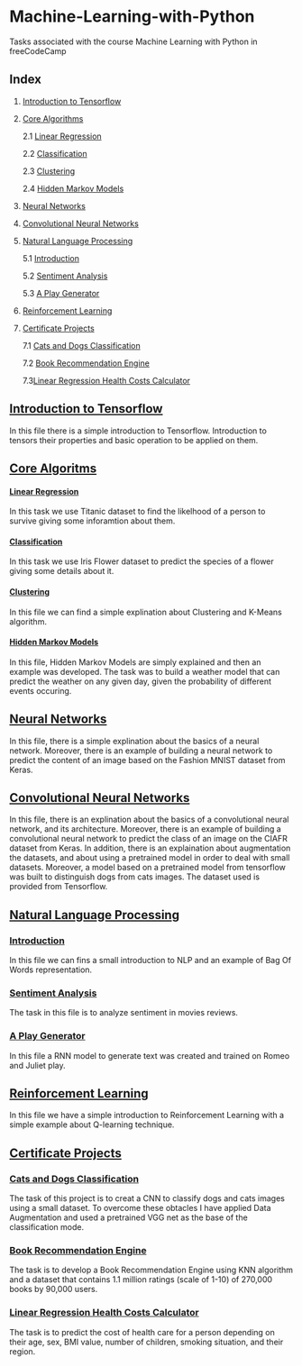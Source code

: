 # Machine-Learning-with-Python
Tasks associated with the course Machine Learning with Python in  freeCodeCamp

## Index
1. [Introduction to Tensorflow](#introduction-to-tensorflow)
2. [Core Algorithms](#core-algoritms)
  
    2.1 [Linear Regression](#linear-regression)
  
    2.2 [Classification](#classification)
  
    2.3 [Clustering](#clustering)
  
    2.4 [Hidden Markov Models](#hidden-markov-models)
  
3. [Neural Networks](#neural-networks)
4. [Convolutional Neural Networks](#convolutional-neural-networks)
5. [Natural Language Processing](#natural-language-processing)

    5.1 [Introduction](#introduction)
    
    5.2 [Sentiment Analysis](#sentiment_analysis)
    
    5.3 [A Play Generator](#a-play-generator)
6. [Reinforcement Learning](#reinforcement-learning)
7. [Certificate Projects](#certificate-projects)
    
    7.1 [Cats and Dogs Classification](#cats-and-dogs-classification)

    7.2 [Book Recommendation Engine](#book-recommendation-engine)

    7.3[Linear Regression Health Costs Calculator](linear-regression-health-costs-calculator)

## [Introduction to Tensorflow](https://github.com/Nemat-Allah-Aloush/Machine-Learning-with-Python/blob/main/Introduction_to_Tensorflow.ipynb)
In this file there is a simple introduction to Tensorflow. Introduction to tensors their properties and basic operation to be applied on them.

## [Core Algoritms](https://github.com/Nemat-Allah-Aloush/Machine-Learning-with-Python/tree/main/Core%20Algorithms)
#### [Linear Regression](https://github.com/Nemat-Allah-Aloush/Machine-Learning-with-Python/blob/main/Core%20Algorithms/Linear_Regression.ipynb)
In this task we use Titanic dataset to find the likelhood of a person to survive giving some inforamtion about them.

#### [Classification](https://github.com/Nemat-Allah-Aloush/Machine-Learning-with-Python/blob/main/Core%20Algorithms/Classification.ipynb)
In this task we use Iris Flower dataset to predict the species of a flower giving some details about it.

#### [Clustering](https://github.com/Nemat-Allah-Aloush/Machine-Learning-with-Python/blob/main/Core%20Algorithms/Clustering.ipynb)
In this file we can find a simple explination about Clustering and K-Means algorithm.

#### [Hidden Markov Models](https://github.com/Nemat-Allah-Aloush/Machine-Learning-with-Python/blob/main/Core%20Algorithms/Hidden_Markov_Models.ipynb)
In this file, Hidden Markov Models are simply explained and then an example was developed.
The task was to build a weather model that can predict the weather on any given day, given the probability of different events occuring.

## [Neural Networks](https://github.com/Nemat-Allah-Aloush/Machine-Learning-with-Python/blob/main/Neural_Network.ipynb)
In this file, there is a simple explination about the basics of a neural network. Moreover, there is an example of building a neural network to predict the content of an image based on the Fashion MNIST dataset from Keras.

## [Convolutional Neural Networks](https://github.com/Nemat-Allah-Aloush/Machine-Learning-with-Python/blob/main/Convolutional_Neural_Network.ipynb)
In this file, there is an explination about the basics of a convolutional neural network, and its architecture. Moreover, there is an example of building a convolutional neural network to predict the class of an image on the CIAFR dataset from Keras. 
In addition, there is an explaination about augmentation the datasets, and about using a pretrained model in order to deal with small datasets. Moreover, a model based on a pretrained model from tensorflow was built to distinguish dogs from cats images. The dataset used is provided from Tensorflow.

## [Natural Language Processing](https://github.com/Nemat-Allah-Aloush/Machine-Learning-with-Python/tree/main/Natural%20Language%20Processing)
### [Introduction](https://github.com/Nemat-Allah-Aloush/Machine-Learning-with-Python/blob/main/Natural%20Language%20Processing/NLP_BagOfWords.ipynb)
In this file we can fins a small introduction to NLP and an example of Bag Of Words representation.

### [Sentiment Analysis](https://github.com/Nemat-Allah-Aloush/Machine-Learning-with-Python/blob/main/Natural%20Language%20Processing/Sentiment_Analysis.ipynb)
The task in this file is to analyze sentiment in movies reviews. 

### [A Play Generator](https://github.com/Nemat-Allah-Aloush/Machine-Learning-with-Python/blob/main/Natural%20Language%20Processing/NLP_Play_Generator.ipynb)
In this file a RNN model to generate text was created and trained on Romeo and  Juliet play.

## [Reinforcement Learning](https://github.com/Nemat-Allah-Aloush/Machine-Learning-with-Python/blob/main/Reinforcement_Learning.ipynb)
In this file we have a simple introduction to Reinforcement Learning with a simple example about Q-learning technique.

## [Certificate Projects](https://github.com/Nemat-Allah-Aloush/Machine-Learning-with-Python/tree/main/Certificate%20Projects)

### [Cats and Dogs Classification](https://github.com/Nemat-Allah-Aloush/Machine-Learning-with-Python/blob/main/Certificate%20Projects/Classification_cat_dog.ipynb)
The task of this project is to creat a CNN to classify dogs and cats images using a small dataset. To overcome these obtacles I have applied Data Augmentation and used a pretrained VGG net as the base of the classification mode.

### [Book Recommendation Engine](https://github.com/Nemat-Allah-Aloush/Machine-Learning-with-Python/blob/main/Certificate%20Projects/Book_Recommendation_knn.ipynb)
The task is to develop a Book Recommendation Engine using KNN algorithm and a dataset that contains 1.1 million ratings (scale of 1-10) of 270,000 books by 90,000 users.

### [Linear Regression Health Costs Calculator](https://github.com/Nemat-Allah-Aloush/Machine-Learning-with-Python/blob/main/Certificate%20Projects/Predict_Health_Costs_with_Regression.ipynb)
The task is to predict the cost of health care for a person depending on their age, sex, BMI value,	number of children,	smoking situation, and their region.

